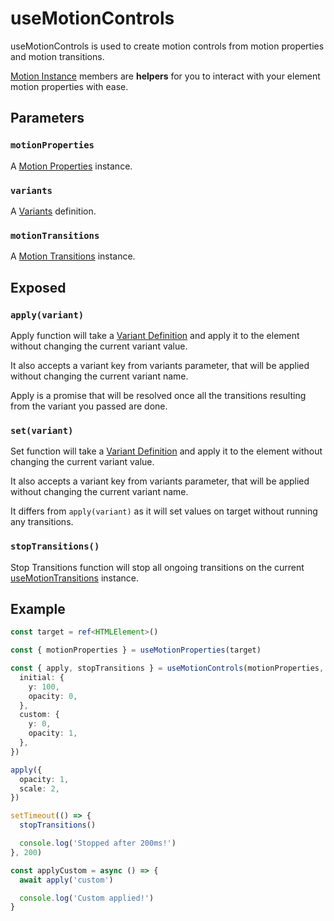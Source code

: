 # useMotionControls

useMotionControls is used to create motion controls from motion properties and motion transitions.

[Motion Instance](/docs/features/motion-instance) members are **helpers** for you to interact with your element motion properties with ease.

## Parameters

### `motionProperties`

A [Motion Properties](/docs/api/use-motion-properties) instance.

### `variants`

A [Variants](/docs/features/variants#custom-variants) definition.

### `motionTransitions`

A [Motion Transitions](/docs/api/use-motion-transitions) instance.

## Exposed

### `apply(variant)`

Apply function will take a [Variant Definition](/docs/features/variants) and apply it to the element without changing the current variant value.

It also accepts a variant key from variants parameter, that will be applied without changing the current variant name.

Apply is a promise that will be resolved once all the transitions resulting from the variant you passed are done.

### `set(variant)`

Set function will take a [Variant Definition](/docs/features/variants) and apply it to the element without changing the current variant value.

It also accepts a variant key from variants parameter, that will be applied without changing the current variant name.

It differs from `apply(variant)` as it will set values on target without running any transitions.

### `stopTransitions()`

Stop Transitions function will stop all ongoing transitions on the current [useMotionTransitions](/docs/api/use-motion-transitions) instance.

## Example

```typescript
const target = ref<HTMLElement>()

const { motionProperties } = useMotionProperties(target)

const { apply, stopTransitions } = useMotionControls(motionProperties, {
  initial: {
    y: 100,
    opacity: 0,
  },
  custom: {
    y: 0,
    opacity: 1,
  },
})

apply({
  opacity: 1,
  scale: 2,
})

setTimeout(() => {
  stopTransitions()

  console.log('Stopped after 200ms!')
}, 200)

const applyCustom = async () => {
  await apply('custom')

  console.log('Custom applied!')
}
```
